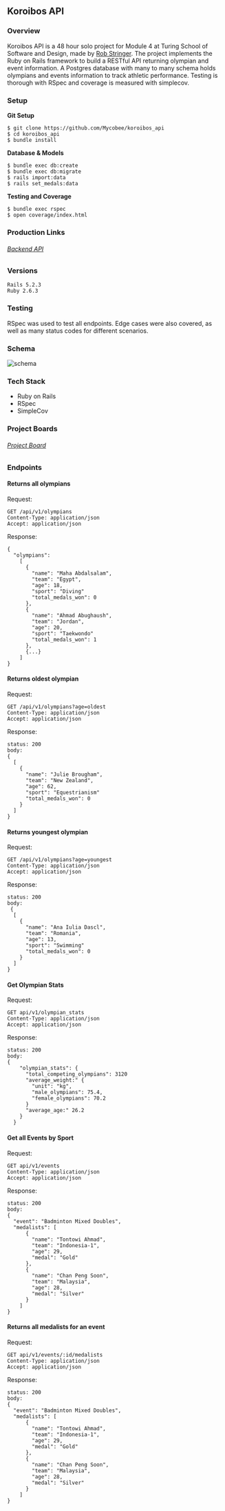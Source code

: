 ## Koroibos API

### Overview
Koroibos API is a 48 hour solo project for Module 4 at Turing School of Software and Design, made by [Rob Stringer](https://github.com/mycobee).  The project implements the Ruby on Rails framework to build a RESTful API returning olympian and event information.  A Postgres database with many to many schema holds olympians and events information to track athletic performance.  Testing is thorough with RSpec and coverage is measured with simplecov.

### Setup

**Git Setup**
```
$ git clone https://github.com/Mycobee/koroibos_api
$ cd koroibos_api
$ bundle install
```
**Database & Models**  
```
$ bundle exec db:create  
$ bundle exec db:migrate  
$ rails import:data
$ rails set_medals:data
```
**Testing and Coverage**
```   
$ bundle exec rspec
$ open coverage/index.html
```
### Production Links
###### [Backend API](https://powerful-ridge-89081.herokuapp.com/)

### Versions

`Rails 5.2.3`  
`Ruby 2.6.3`  

### Testing
RSpec was used to test all endpoints.  Edge cases were also covered, as well as many status codes for different scenarios.    

### Schema
![schema](koroibos_schema.png)

### Tech Stack
* Ruby on Rails
* RSpec
* SimpleCov


### Project Boards
###### [Project Board](https://github.com/Mycobee/koroibos_api/projects/1)

### Endpoints  

#### Returns all olympians

Request:
```
GET /api/v1/olympians
Content-Type: application/json
Accept: application/json
```
Response:
```
{
  "olympians":
    [
      {
        "name": "Maha Abdalsalam",
        "team": "Egypt",
        "age": 18,
        "sport": "Diving"
        "total_medals_won": 0
      },
      {
        "name": "Ahmad Abughaush",
        "team": "Jordan",
        "age": 20,
        "sport": "Taekwondo"
        "total_medals_won": 1
      },
      {...}
    ]
}
```

#### Returns oldest olympian

Request:
```
GET /api/v1/olympians?age=oldest
Content-Type: application/json
Accept: application/json
```
Response:
```
status: 200
body:
{
  [
    {
      "name": "Julie Brougham",
      "team": "New Zealand",
      "age": 62,
      "sport": "Equestrianism"
      "total_medals_won": 0
    }
  ]
}
```

#### Returns youngest olympian

Request:
```
GET /api/v1/olympians?age=youngest
Content-Type: application/json
Accept: application/json
```
Response:
```
status: 200
body:
 {
  [
    {
      "name": "Ana Iulia Dascl",
      "team": "Romania",
      "age": 13,
      "sport": "Swimming"
      "total_medals_won": 0
    }
  ]
}
```

#### Get Olympian Stats

Request:
```
GET api/v1/olympian_stats
Content-Type: application/json
Accept: application/json
```
Response:
```
status: 200
body:
{
    "olympian_stats": {
      "total_competing_olympians": 3120
      "average_weight:" {
        "unit": "kg",
        "male_olympians": 75.4,
        "female_olympians": 70.2
      }
      "average_age:" 26.2
    }
  }
```

#### Get all Events by Sport
Request:
```
GET api/v1/events
Content-Type: application/json
Accept: application/json
```
Response:
```
status: 200
body:
{
  "event": "Badminton Mixed Doubles",
  "medalists": [
      {
        "name": "Tontowi Ahmad",
        "team": "Indonesia-1",
        "age": 29,
        "medal": "Gold"
      },
      {
        "name": "Chan Peng Soon",
        "team": "Malaysia",
        "age": 28,
        "medal": "Silver"
      }
    ]
}
```

#### Returns all medalists for an event
Request:
```
GET api/v1/events/:id/medalists
Content-Type: application/json
Accept: application/json
```
Response:
```
status: 200
body:
{
  "event": "Badminton Mixed Doubles",
  "medalists": [
      {
        "name": "Tontowi Ahmad",
        "team": "Indonesia-1",
        "age": 29,
        "medal": "Gold"
      },
      {
        "name": "Chan Peng Soon",
        "team": "Malaysia",
        "age": 28,
        "medal": "Silver"
      }
    ]
}
```
